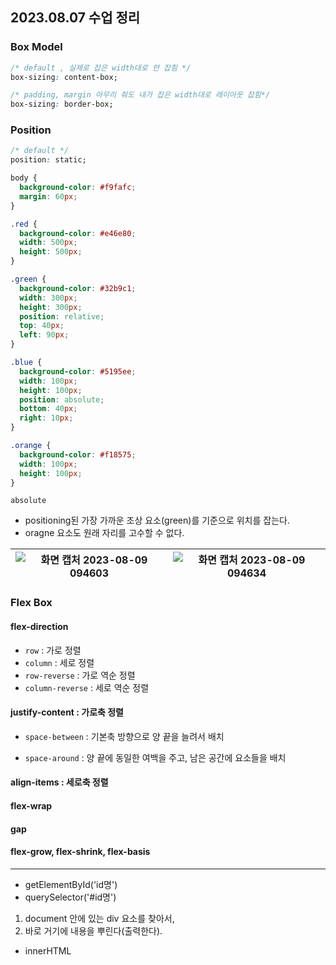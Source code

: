 ## 2023.08.07 수업 정리

### Box Model

```css
/* default , 실제로 잡은 width대로 안 잡힘 */
box-sizing: content-box;

/* padding, margin 아무리 줘도 내가 잡은 width대로 레이아웃 잡힘*/
box-sizing: border-box;
```

### Position

```css
/* default */
position: static;
```

```css
body {
  background-color: #f9fafc;
  margin: 60px;
}

.red {
  background-color: #e46e80;
  width: 500px;
  height: 500px;
}

.green {
  background-color: #32b9c1;
  width: 300px;
  height: 300px;
  position: relative;
  top: 40px;
  left: 90px;
}

.blue {
  background-color: #5195ee;
  width: 100px;
  height: 100px;
  position: absolute;
  bottom: 40px;
  right: 10px;
}

.orange {
  background-color: #f18575;
  width: 100px;
  height: 100px;
}
```

`absolute`

- positioning된 가장 가까운 조상 요소(green)를 기준으로 위치를 잡는다.
- oragne 요소도 원래 자리를 고수할 수 없다.

| ![화면 캡처 2023-08-09 094603](https://github.com/2oo1s/TIL/assets/90839206/ec37a965-73c0-45e0-bef5-63c8716c5724) | ![화면 캡처 2023-08-09 094634](https://github.com/2oo1s/TIL/assets/90839206/74c71756-4a8b-4f27-8441-ffa2a17b5de4) |
| ----------------------------------------------------------------------------------------------------------------- | ----------------------------------------------------------------------------------------------------------------- |

### Flex Box

#### flex-direction

- `row` : 가로 정렬
- `column` : 세로 정렬
- `row-reverse` : 가로 역순 정렬
- `column-reverse` : 세로 역순 정렬

#### justify-content : 가로축 정렬

- `space-between` : 기본축 방향으로 양 끝을 늘려서 배치

- `space-around` : 양 끝에 동일한 여백을 주고, 남은 공간에 요소들을 배치

#### align-items : 세로축 정렬

#### flex-wrap

#### gap

#### flex-grow, flex-shrink, flex-basis

---

- getElementById('id명')
- querySelector('#id명')

1. document 안에 있는 div 요소를 찾아서,
2. 바로 거기에 내용을 뿌린다(출력한다).

- innerHTML
